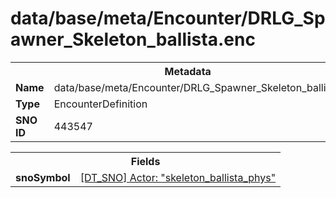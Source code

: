 <h1>data/base/meta/Encounter/DRLG_Spawner_Skeleton_ballista.enc</h1><table><tr><th colspan="100%">Metadata</th></tr><tr><td><b>Name</b></td><td>data/base/meta/Encounter/DRLG_Spawner_Skeleton_ballista.enc</td></tr><tr><td><b>Type</b></td><td>EncounterDefinition</td></tr><tr><td><b>SNO ID</b></td><td>443547</td></tr></table>

<table><tr><th colspan="100%">Fields</th></tr><tr><td><b>snoSymbol</b></td><td><a href="..\Actor\skeleton_ballista_phys.acr.md">[DT_SNO] Actor: "skeleton_ballista_phys"</a></td></tr></table>

